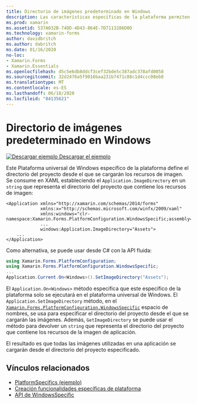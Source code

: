 ```yaml
---
title: Directorio de imágenes predeterminado en Windows
description: Las características específicas de la plataforma permiten consumir funcionalidad que solo está disponible en una plataforma específica, sin necesidad de implementar representadores o efectos personalizados. En este artículo se explica cómo consumir la plataforma específica de Windows que define el directorio del proyecto desde el que se cargarán los recursos de imagen.
ms.prod: xamarin
ms.assetid: 537A032B-74DD-4D43-864E-7D7113286D0D
ms.technology: xamarin-forms
author: davidbritch
ms.author: dabritch
ms.date: 01/16/2020
no-loc:
- Xamarin.Forms
- Xamarin.Essentials
ms.openlocfilehash: d5c5e6db8ddcf3cef32bde5c387adc378afd0058
ms.sourcegitcommit: 32d2476a5f9016baa231b7471c88c1d4ccc08eb8
ms.translationtype: MT
ms.contentlocale: es-ES
ms.lasthandoff: 06/18/2020
ms.locfileid: "84135621"
---
```

# <a name="default-image-directory-on-windows"></a>Directorio de imágenes predeterminado en Windows

[![Descargar ejemplo](~/media/shared/download.png) Descargar el ejemplo](https://docs.microsoft.com/samples/xamarin/xamarin-forms-samples/userinterface-platformspecifics)

Este Plataforma universal de Windows específico de la plataforma define el directorio del proyecto desde el que se cargarán los recursos de imagen. Se consume en XAML estableciendo el `Application.ImageDirectory` en un `string` que representa el directorio del proyecto que contiene los recursos de imagen:

```xaml
<Application xmlns="http://xamarin.com/schemas/2014/forms"
             xmlns:x="http://schemas.microsoft.com/winfx/2009/xaml"
             xmlns:windows="clr-namespace:Xamarin.Forms.PlatformConfiguration.WindowsSpecific;assembly=Xamarin.Forms.Core"
             ...
             windows:Application.ImageDirectory="Assets">
    ...
</Application>
```

Como alternativa, se puede usar desde C# con la API fluida:

```csharp
using Xamarin.Forms.PlatformConfiguration;
using Xamarin.Forms.PlatformConfiguration.WindowsSpecific;
...
Application.Current.On<Windows>().SetImageDirectory("Assets");
```

El `Application.On<Windows>` método especifica que este específico de la plataforma solo se ejecutará en el plataforma universal de Windows. El `Application.SetImageDirectory` método, en el [`Xamarin.Forms.PlatformConfiguration.WindowsSpecific`](xref:Xamarin.Forms.PlatformConfiguration.WindowsSpecific) espacio de nombres, se usa para especificar el directorio del proyecto desde el que se cargarán las imágenes. Además, `GetImageDirectory` se puede usar el método para devolver un `string` que representa el directorio del proyecto que contiene los recursos de la imagen de aplicación.

El resultado es que todas las imágenes utilizadas en una aplicación se cargarán desde el directorio del proyecto especificado.

## <a name="related-links"></a>Vínculos relacionados

- [PlatformSpecifics (ejemplo)](https://docs.microsoft.com/samples/xamarin/xamarin-forms-samples/userinterface-platformspecifics)
- [Creación funcionalidades específicas de plataforma](~/xamarin-forms/platform/platform-specifics/index.md#creating-platform-specifics)
- [API de WindowsSpecific](xref:Xamarin.Forms.PlatformConfiguration.WindowsSpecific)

